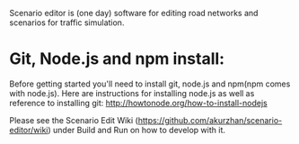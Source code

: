 Scenario editor is (one day) software for editing road networks and scenarios
for traffic simulation.

Git, Node.js and npm install:
=======================
Before getting started you'll need to install git, node.js and npm(npm comes with node.js).
Here are instructions for installing node.js as well as reference to installing git:
http://howtonode.org/how-to-install-nodejs 

Please see the Scenario Edit Wiki (https://github.com/akurzhan/scenario-editor/wiki) under Build and Run on how to develop with it.
